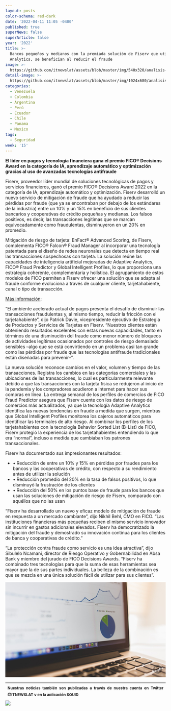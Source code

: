 ```yaml
---
layout: posts
color-schema: red-dark
date: '2022-04-11 11:05 -0400'
published: true
superNews: false
superArticle: false
year: '2022'
title: >-
  Bancos pequeños y medianos con la premiada solución de Fiserv que utiliza FICO
  Analytics, se benefician al reducir el fraude
image: >-
  https://github.com/itnewslat/assets/blob/master/img/540x320/analisis-bancarios-p.jpg
detail-image: >-
  https://github.com/itnewslat/assets/blob/master/img/1024x680/analisis-bancarios-g.jpg
categories:
  - Venezuela
  - Colombia
  - Argentina
  - Perú
  - Ecuador
  - Chile
  - Panama
  - Mexico
tags:
  - Seguridad
week: '15'
---
```

**El líder en pagos y tecnología financiera gana el premio FICO® Decisions Award en la categoría de IA, aprendizaje automático y optimización gracias al uso de avanzadas tecnologías antifraude**

Fiserv, proveedor líder mundial de soluciones tecnológicas de pagos y servicios financieros, ganó el premio FICO® Decisions Award 2022 en la categoría de IA, aprendizaje automático y optimización. Fiserv desarrolló un nuevo servicio de mitigación de fraude que ha ayudado a reducir las pérdidas por fraude (que ya se encontraban por debajo de los estándares de la industria) entre un 10% y un 15% en beneficio de sus clientes bancarios y cooperativas de crédito pequeñas y medianas. Los falsos positivos, es decir, las transacciones legítimas que se marcan equivocadamente como fraudulentas, disminuyeron en un 20% en promedio.

Mitigación de riesgo de tarjeta: EnFact® Advanced Scoring, de Fiserv, complementa FICO® Falcon® Fraud Manager al incorporar una tecnología patentada para el diseño de redes neuronales que detecta en tiempo real las transacciones sospechosas con tarjeta. La solución reúne las capacidades de inteligencia artificial mejoradas de Adaptive Analytics, FICO® Fraud Predictor y Global Intelligent Profiles, lo que proporciona una estrategia coherente, complementaria y holística. El agrupamiento de estos modelos de FICO permiten a Fiserv ofrecer una solución que se adapta al fraude conforme evoluciona a través de cualquier cliente, tarjetahabiente, canal o tipo de transacción. 
 
[Más información](https://www.fico.com/en/latest-thinking/solution-sheet/fico-falcon-fraud-manager-partners): 
 
“El ambiente acelerado actual de pagos presenta el desafío de disminuir las transacciones fraudulentas y, al mismo tiempo, reducir la fricción con el tarjetahabiente”, dijo Patrick Davie, vicepresidente ejecutivo de Estrategia de Productos y Servicios de Tarjetas en Fiserv. “Nuestros clientes están obteniendo resultados excelentes con estas nuevas capacidades, tanto en términos de una disminución del fraude como menor número de bloqueos de actividades legítimas ocasionados por controles de riesgo demasiado sensibles –algo que se está convirtiendo en un problema casi tan grande como las pérdidas por fraude que las tecnologías antifraude tradicionales están diseñadas para prevenir–”.  

La nueva solución reconoce cambios en el valor, volumen y tiempo de las transacciones. Registra los cambios en las categorías comerciales y las ubicaciones de las transacciones, lo cual es particularmente relevante debido a que las transacciones con la tarjeta física se redujeron al inicio de la pandemia y los compradores acudieron a internet para hacer sus compras en línea. La entrega semanal de los perfiles de comercios de FICO Fraud Predictor asegura que Fiserv cuente con los datos de riesgo de comercios más actualizados, ya que la tecnología Adaptive Analytics identifica las nuevas tendencias en fraude a medida que surgen, mientras que Global Intelligent Profiles monitorea los cajeros automáticos para identificar las terminales de alto riesgo. Al combinar los perfiles de los tarjetahabientes con la tecnología Behavior Sorted List (B-List) de FICO, Fiserv protegió la experiencia de los tarjetahabientes entendiendo lo que era “normal”, incluso a medida que cambiaban los patrones transaccionales.
 
Fiserv ha documentado sus impresionantes resultados:
 
- •	Reducción de entre un 10% y 15% en pérdidas por fraudes para los bancos y las cooperativas de crédito, con respecto a su rendimiento antes de utilizar la solución  
- •	Reducción promedio del 20% en la tasa de falsos positivos, lo que disminuyó la frustración de los clientes 
- •	Reducción del 50% en los puntos base de fraude para los bancos que usan las soluciones de mitigación de riesgo de Fiserv, comparado con aquéllos que no las usan

“Fiserv ha desarrollado un nuevo y eficaz modelo de mitigación de fraude en respuesta a un mercado cambiante”, dijo Nikhil Behl, CMO en FICO. “Las instituciones financieras más pequeñas reciben el mismo servicio innovador sin incurrir en gastos adicionales elevados. Fiserv ha democratizado la mitigación del fraude y demostrado su innovación continua para los clientes de banca y cooperativas de crédito.” 
 
“La protección contra fraude como servicio es una idea atractiva”, dijo Sibulelo Ncamani, director de Riesgo Operativo y Gobernabilidad en Absa Bank y miembro del jurado de FICO Decisions Awards. “Fiserv ha combinado tres tecnologías para que la suma de esas herramientas sea mayor que la de sus partes individuales. La belleza de la combinación es que se mezcla en una única solución fácil de utilizar para sus clientes”.
 
![](https://github.com/itnewslat/assets/blob/master/img/540x320/analisis-bancarios-p.jpg)

<table style="height: 42px;" width="569">
<tbody>
<tr>
<td style="text-align: justify;"><sub><strong>Nuestras noticias también son publicadas a través de nuestra cuenta en Twitter <a href="https://twitter.com/itnewslat?lang=es">@ITNEWSLAT</a> y en la aplicación <a href="https://squidapp.co/en/">SQUID</a></strong></sub></td>
</tr>
</tbody>
</table>

<img src="https://tracker.metricool.com/c3po.jpg?hash=56f88a41e39ab42c063cc51676587a04"/>


